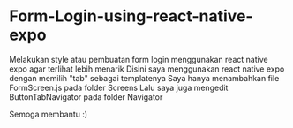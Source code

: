 # Form-Login-using-react-native-expo
Melakukan style atau pembuatan form login menggunakan react native expo agar terlihat lebih menarik
Disini saya menggunakan react native expo dengan memilih "tab" sebagai templatenya
Saya hanya menambahkan file FormScreen.js pada folder Screens
Lalu saya juga mengedit ButtonTabNavigator pada folder Navigator

Semoga membantu :)
